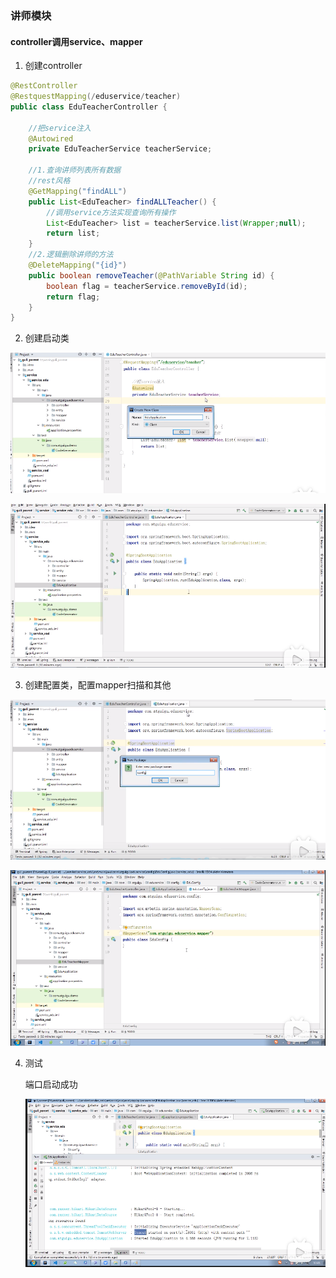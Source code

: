### 讲师模块

#### controller调用service、mapper

1. 创建controller

```java
@RestController
@RestquestMapping(/eduservice/teacher)
public class EduTeacherController {
    
    //把service注入
    @Autowired
    private EduTeacherService teacherService;
    
    //1.查询讲师列表所有数据
    //rest风格
    @GetMapping("findALL")
    public List<EduTeacher> findALLTeacher() {
        //调用service方法实现查询所有操作
        List<EduTeacher> list = teacherService.list(Wrapper;null);
        return list;
    }
    //2.逻辑删除讲师的方法
    @DeleteMapping("{id}")
    public boolean removeTeacher(@PathVariable String id) {
        boolean flag = teacherService.removeById(id);
        return flag;
    }
}
```

2. 创建启动类

![image-20210512131754498](https://raw.githubusercontent.com/youminglan/Picture/main/img/20210512131754.png)

![image-20210512131836928](https://raw.githubusercontent.com/youminglan/Picture/main/img/20210512131836.png)



3. 创建配置类，配置mapper扫描和其他

![image-20210512132022607](https://raw.githubusercontent.com/youminglan/Picture/main/img/20210512132022.png)

![image-20210512132108471](https://raw.githubusercontent.com/youminglan/Picture/main/img/20210512132108.png)



4. 测试

   端口启动成功

   ![image-20210512132331168](https://raw.githubusercontent.com/youminglan/Picture/main/img/20210512132331.png)